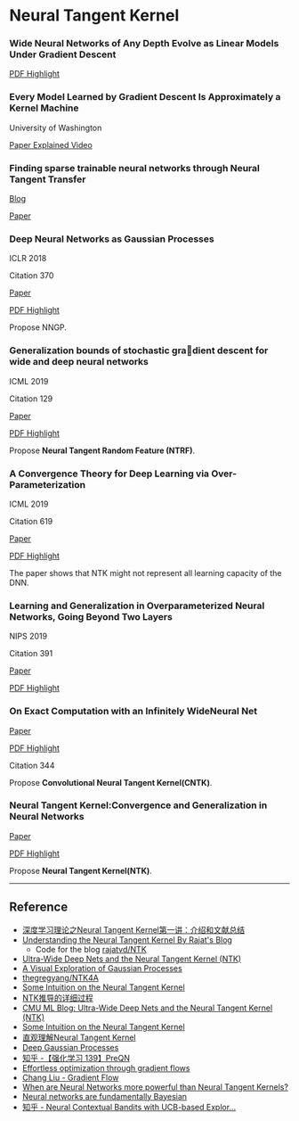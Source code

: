# Neural Tangent Kernel

### Wide Neural Networks of Any Depth Evolve as Linear Models Under Gradient Descent

[PDF Highlight](./Wide%20Neural%20Networks%20of%20Any%20Depth%20Evolve%20as.pdf)

### Every Model Learned by Gradient Descent Is Approximately a Kernel Machine

University of Washington

[Paper Explained Video](https://www.youtube.com/watch?v=ahRPdiCop3E)

### Finding sparse trainable neural networks through Neural Tangent Transfer

[Blog](https://zenkelab.org/2020/06/paper-finding-sparse-trainable-neural-networks-through-neural-tangent-transfer/)

[Paper](https://arxiv.org/abs/2006.08228)

### Deep Neural Networks as Gaussian Processes

ICLR 2018

Citation 370

[Paper](https://arxiv.org/abs/1711.00165)

[PDF Highlight](./DEEP%20NEURAL%20NETWORKS%20AS%20GAUSSIAN%20PROCESSES.pdf)

Propose NNGP.

### Generalization bounds of stochastic gradient descent for wide and deep neural networks

ICML 2019

Citation 129

[Paper](http://proceedings.mlr.press/v97/allen-zhu19a.html)

[PDF Highlight](./stochastic_gradient/Generalization%20bounds%20of%20stochastic%20gradient%20descent%20for%20wide%20and%20deep%20neural%20networks..pdf)

Propose **Neural Tangent Random Feature (NTRF)**.


### A Convergence Theory for Deep Learning via Over-Parameterization

ICML 2019

Citation 619

[Paper](http://proceedings.mlr.press/v97/allen-zhu19a.html)

[PDF Highlight](./A%20Convergence%20Theory%20for%20Deep%20Learning%20via%20Over-Parameterization.pdf)

The paper shows that NTK might not represent all learning capacity of the DNN.

### Learning and Generalization in Overparameterized Neural Networks, Going Beyond Two Layers

NIPS 2019

Citation 391

[Paper](https://proceedings.neurips.cc/paper/2019/hash/62dad6e273d32235ae02b7d321578ee8-Abstract.html)

[PDF Highlight](./Learning%20and%20Generalization%20in%20Overparameterized%20Neural%20Networks,%20Going%20Beyond%20Two%20Layers.pdf)

### On Exact Computation with an Infinitely WideNeural Net

[Paper](https://arxiv.org/abs/1904.11955)

[PDF Highlight](./On%20Exact%20Computation%20with%20an%20Infinitely%20Wide%20Neural%20Net.pdf)

Citation 344

Propose **Convolutional Neural Tangent Kernel(CNTK)**.

### Neural Tangent Kernel:Convergence and Generalization in Neural Networks

[Paper](https://arxiv.org/abs/1806.07572)

[PDF Highlight](./Neural%20Tangent%20Kernel%20Convergence%20and%20Generalization%20in%20Neural%20Networks.pdf)

Propose **Neural Tangent Kernel(NTK)**.

---

## Reference
- [深度学习理论之Neural Tangent Kernel第一讲：介绍和文献总结](https://zhuanlan.zhihu.com/p/105871604)
- [Understanding the Neural Tangent Kernel By Rajat's Blog](https://rajatvd.github.io/NTK/)
  - Code for the blog [rajatvd/NTK](https://github.com/rajatvd/NTK)
- [Ultra-Wide Deep Nets and the Neural Tangent Kernel (NTK)](https://blog.ml.cmu.edu/2019/10/03/ultra-wide-deep-nets-and-the-neural-tangent-kernel-ntk/)
- [A Visual Exploration of Gaussian Processes](https://distill.pub/2019/visual-exploration-gaussian-processes/#GaussianProcesses)
- [thegregyang/NTK4A](https://github.com/thegregyang/NTK4A)
- [Some Intuition on the Neural Tangent Kernel](https://www.inference.vc/neural-tangent-kernels-some-intuition-for-kernel-gradient-descent/)
- [NTK推导的详细过程](https://zhuanlan.zhihu.com/p/166158072)
- [CMU ML Blog: Ultra-Wide Deep Nets and the Neural Tangent Kernel (NTK)](https://blog.ml.cmu.edu/2019/10/03/ultra-wide-deep-nets-and-the-neural-tangent-kernel-ntk/)
- [Some Intuition on the Neural Tangent Kernel](https://www.inference.vc/neural-tangent-kernels-some-intuition-for-kernel-gradient-descent/)
- [直观理解Neural Tangent Kernel](https://zhuanlan.zhihu.com/p/339971642)
- [Deep Gaussian Processes](http://inverseprobability.com/talks/notes/deep-gaussian-processes.html)
- [知乎 -【强化学习 139】PreQN](https://zhuanlan.zhihu.com/p/162496935)
- [Effortless optimization through gradient flows](https://francisbach.com/gradient-flows/)
- [Chang Liu - Gradient Flow](http://ml.cs.tsinghua.edu.cn/~changliu/static/Gradient-Flow.pdf)
- [When are Neural Networks more powerful than Neural Tangent Kernels?](https://blog.einstein.ai/beyond-ntk/)
- [Neural networks are fundamentally Bayesian](https://towardsdatascience.com/neural-networks-are-fundamentally-bayesian-bee9a172fad8)
- [知乎 - Neural Contextual Bandits with UCB-based Explor...](https://zhuanlan.zhihu.com/p/262608477)